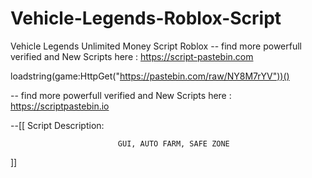 # Vehicle-Legends-Roblox-Script
Vehicle Legends  Unlimited Money Script Roblox
-- find more powerfull verified and New Scripts here : https://script-pastebin.com

loadstring(game:HttpGet("https://pastebin.com/raw/NY8M7rYV"))()

-- find more powerfull verified and New Scripts here : https://scriptpastebin.io

--[[ Script Description:

							GUI, AUTO FARM, SAFE ZONE
						
]]
